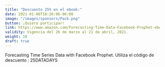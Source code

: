 ```yaml
---
title: "Descuento 25% en el ebook:"
date: 2021-01-06T18:26:06-06:00
image: "/images/sponsors/Pack.png"
button: ¡Quiero participar!
link: https://www.amazon.com/Forecasting-Time-Data-Facebook-Prophet-ebook/dp/B08R679ZJ7/ref=sr_1_1?dchild=1&keywords=Forecasting+Time+Series+Data+with+Facebook+Prophet&qid=1616395822&sr=8-1
validity: Vigencia del 26 de marzo al 21 de abril, 2021.
weight: 10
draft: true
---
```


Forecasting Time Series Data with Facebook Prophet. Utiliza el código de descuento : 25DATADAYS
